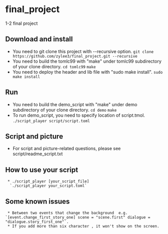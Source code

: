 # final_project
1-2 final project
## Download and install
* You need to git clone this project with --recursive option.
      `git clone https://github.com/zylee3/final_project.git --recursive`
* You need to build the tomlc99 with "make" under tomlc99 subdirectory of your clone directory.
      `cd tomlc99`
      `make`
* You need to deploy the header and lib file with "sudo make install".
      `sudo make install`

## Run
* You need to build the demo_script with "make" under demo subdirectory of your clone directory.
      `cd demo`
      `make`
* To run demo_script, you need to specify location of script.tmol.
      `./script_player script/script.toml`

## Script and picture
* For script and picture-related questions, please see script/readme_script.txt

## How to use your script
     * ./script_player [your_script_file]
      `./script_player your_script.toml`

## Some known issues
     * Between two events that change the background  e.g. `[event.change_first_story_one] scene = "scene.first" dialogue = "dialogue.story_first_one"`.
     * If you add more than six character , it won't show on the screen.
